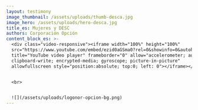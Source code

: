 ```yaml
---
layout: testimony
image_thumbnail: /assets/uploads/thumb-desca.jpg
image_hero: /assets/uploads/hero-desca.jpg
title_es: Mujeres y DESC
authors: Corporación Opción
content_block_es: >-
  <div class="video-responsive"><iframe width="100%" height="100%"
  src="https://www.youtube.com/embed/ezid0aGSma0?rel=0&showinfo=0&autohide=1&modestbranding=1"
  title="YouTube video player" frameborder="0" allow="accelerometer; autoplay;
  clipboard-write; encrypted-media; gyroscope; picture-in-picture"
  allowfullscreen style="position:absolute; top:0; left: 0"></iframe></div>


  <br>


  ![](/assets/uploads/logonor-opcion-bg.png)
---
```

